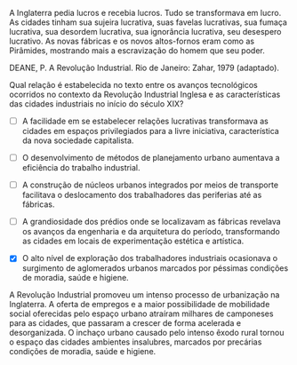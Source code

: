 

A Inglaterra pedia lucros e recebia lucros. Tudo se transformava em lucro. As cidades tinham sua sujeira lucrativa, suas favelas lucrativas, sua fumaça lucrativa, sua desordem lucrativa, sua ignorância lucrativa, seu desespero lucrativo. As novas fábricas e os novos altos-fornos eram como as Pirâmides, mostrando mais a escravização do homem que seu poder.

DEANE, P. A Revolução Industrial. Rio de Janeiro: Zahar, 1979 (adaptado).

Qual relação é estabelecida no texto entre os avanços tecnológicos ocorridos no contexto da Revolução Industrial Inglesa e as características das cidades industriais no início do século XIX?



- [ ] A facilidade em se estabelecer relações lucrativas transformava as cidades em espaços privilegiados para a livre iniciativa, característica da nova sociedade capitalista.
- [ ] O desenvolvimento de métodos de planejamento urbano aumentava a eficiência do trabalho industrial.
- [ ] A construção de núcleos urbanos integrados por meios de transporte facilitava o deslocamento dos trabalhadores das periferias até as fábricas.
- [ ] A grandiosidade dos prédios onde se localizavam as fábricas revelava os avanços da engenharia e da arquitetura do período, transformando as cidades em locais de experimentação estética e artística.
- [x] O alto nível de exploração dos trabalhadores industriais ocasionava o surgimento de aglomerados urbanos marcados por péssimas condições de moradia, saúde e higiene.


A Revolução Industrial promoveu um intenso processo de urbanização na Inglaterra. A oferta de empregos e a maior possibilidade de mobilidade social oferecidas pelo espaço urbano atraíram milhares de camponeses para as cidades, que passaram a crescer de forma acelerada e desorganizada. O inchaço urbano causado pelo intenso êxodo rural tornou o espaço das cidades ambientes insalubres, marcados por precárias condições de moradia, saúde e higiene.

